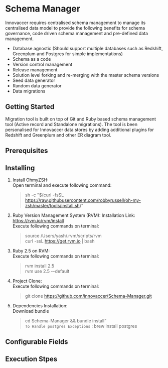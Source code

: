 # Schema Manager
Innovaccer requires centralised schema management to manage its centralised data model to provide the following benefits for schema governance, code driven schema management and pre-defined data management.

* Database agnostic (Should support multiple databases such as Redshift, Greenplum and Postgres for simple implementations)
* Schema as a code
* Version control management 
* Release management 
* Solution level forking and re-merging with the master schema versions 
* Seed data generator
* Random data generator 
* Data migrations

## Getting Started

Migration tool is built on top of Git and Ruby based schema management tool (Active record and Standalone migrations). The tool is been personalised for Innovaccer data stores by adding additional plugins for Redshift and Greenplum and other ER diagram tool.

## Prerequisites

## Installing
1. Install OhmyZSH:</br>
   Open terminal and execute following command:</br>
    > sh -c "$(curl -fsSL https://raw.githubusercontent.com/robbyrussell/oh-my-zsh/master/tools/install.sh)"

2. Ruby Version Management System (RVM): Installation Link: https://rvm.io/rvm/install </br>
   Execute following commands on terminal:</br> 
    > source /Users/yash/.rvm/scripts/rvm </br>
    > curl -ssL https://get.rvm.io | bash

3. Ruby 2.5 on RVM: </br>
   Execute following commands on terminal:</br>
    > rvm install 2.5 </br>
    > rvm use 2.5 --default

4. Project Clone:</br> 
   Execute following commands on terminal:</br>
   
    > git clone https://github.com/innovaccer/Schema-Manager.git
    
5. Dependencies Installation: </br>
   Download bundle</br>
    > cd Schema-Manager && bundle install” </br>
     `To Handle postgres Exceptions` : brew install postgres

            



## Configurable Fields

## Execution Stpes

